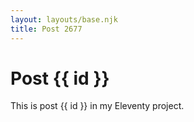 ```yaml
---
layout: layouts/base.njk
title: Post 2677
---
```


# Post {{ id }}

This is post {{ id }} in my Eleventy project.
